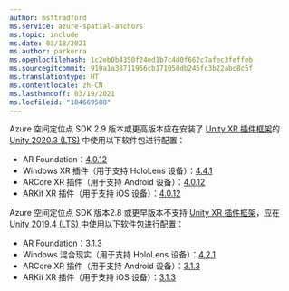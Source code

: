 ```yaml
---
author: msftradford
ms.service: azure-spatial-anchors
ms.topic: include
ms.date: 03/18/2021
ms.author: parkerra
ms.openlocfilehash: 1c2eb0b4350f24ed1b7c4d0f662c7afec3feffeb
ms.sourcegitcommit: 910a1a38711966cb171050db245fc3b22abc8c5f
ms.translationtype: HT
ms.contentlocale: zh-CN
ms.lasthandoff: 03/19/2021
ms.locfileid: "104669588"
---
```

Azure 空间定位点 SDK 2.9 版本或更高版本应在安装了 [Unity XR 插件框架](https://docs.unity3d.com/Manual/XRPluginArchitecture.html)的 [Unity 2020.3 (LTS)](https://unity3d.com/unity/whats-new/2020.3.0) 中使用以下软件包进行配置：

- AR Foundation：[4.0.12](https://docs.unity3d.com/Packages/com.unity.xr.arfoundation@4.0/manual/index.html)
- Windows XR 插件（用于支持 HoloLens 设备）：[4.4.1](https://docs.unity3d.com/Packages/com.unity.xr.windowsmr@4.4/manual/index.html)
- ARCore XR 插件（用于支持 Android 设备）：[4.0.12](https://docs.unity3d.com/Packages/com.unity.xr.arcore@4.0/manual/index.html)
- ARKit XR 插件（用于支持 iOS 设备）：[4.0.12](https://docs.unity3d.com/Packages/com.unity.xr.arkit@4.0/manual/index.html)

Azure 空间定位点 SDK 版本2.8 或更早版本不支持 [Unity XR 插件框架](https://docs.unity3d.com/Manual/XRPluginArchitecture.html)，应在 [Unity 2019.4 (LTS) ](https://unity.com/releases/2019-lts)中使用以下软件包进行配置：

- AR Foundation：[3.1.3](https://docs.unity3d.com/Packages/com.unity.xr.arfoundation@3.1/manual/index.html)
- Windows 混合现实（用于支持 HoloLens 设备）：[4.2.1](https://docs.unity3d.com/Packages/com.unity.xr.windowsmr.metro@4.2/manual/index.html)
- ARCore XR 插件（用于支持 Android 设备）：[3.1.3](https://docs.unity3d.com/Packages/com.unity.xr.arcore@3.1/manual/index.html)
- ARKit XR 插件（用于支持 iOS 设备）：[3.1.3](https://docs.unity3d.com/Packages/com.unity.xr.arkit@3.1/manual/index.html)

